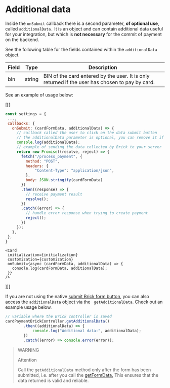 # Additional data

Inside the `onSubmit` callback there is a second parameter, **of optional use**, called `additionalData.` It is an object and can contain additional data useful for your integration, but which is **not necessary** for the commit of payment on the backend.

See the following table for the fields contained within the `additionalData` object.

|Field | Type | Description |
|--- |--- | --- |
| bin | string | BIN of the card entered by the user. It is only returned if the user has chosen to pay by card.|

See an example of usage below:

[[[
```Javascript
const settings = {
 ...,
 callbacks: {
   onSubmit: (cardFormData, additionalData) => {
     // callback called the user to click on the data submit button
     // the additionalData parameter is optional, you can remove it if you want    
     console.log(additionalData);
     // example of sending the data collected by Brick to your server
     return new Promise((resolve, reject) => {
       fetch("/process_payment", {
         method: "POST",
         headers: {
             "Content-Type": "application/json",
         },
         body: JSON.stringify(cardFormData)
       })
       .then((response) => {
         // receive payment result
         resolve();
       })
       .catch((error) => {
         // handle error response when trying to create payment
         reject();
       })
     });
   },
 },
}
```
```react-jsx
<Card
 initialization={initialization}
 customization={customization}
 onSubmit={async (cardFormData, additionalData) => {
   console.log(cardFormData, additionalData);
 }}
/>
```
]]]

If you are not using the native [submit Brick form button](/developers/en/docs/checkout-bricks/payment-brick/additional-customization/hide-element), you can also access the `additionalData` object via the ` getAdditionalData`. Check out an example usage below.

```javascript
// variable where the Brick controller is saved
cardPaymentBrickController.getAdditionalData()
        .then((additionalData) => {
            console.log("Additional data:", additionalData);
        })
        .catch((error) => console.error(error));
```

> WARNING
>
> Attention
>
> Call the `getAdditionalData` method only after the form has been submitted, i.e. after you call the [getFormData.](/developers/en/docs/checkout-bricks/payment-brick/additional-customization/hide-element) This ensures that the data returned is valid and reliable.